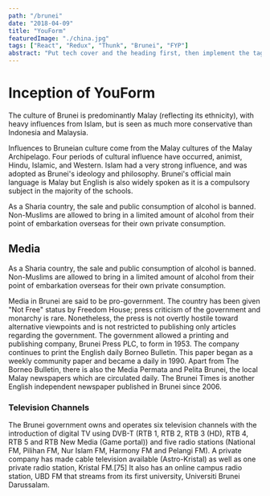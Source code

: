 ```yaml
---
path: "/brunei"
date: "2018-04-09"
title: "YouForm"
featuredImage: "./china.jpg"
tags: ["React", "Redux", "Thunk", "Brunei", "FYP"]
abstract: "Put tech cover and the heading first, then implement the tags thingy. Brunei is accessible through airport and ferry terminal. Airport is basically home to Royal Brunei Airline while the ferry terminal serves ferry service to Labuan daily."
---
```


# Inception of YouForm

The culture of Brunei is predominantly Malay (reflecting its ethnicity), with heavy influences from Islam, but is seen as much more conservative than Indonesia and Malaysia.

Influences to Bruneian culture come from the Malay cultures of the Malay Archipelago. Four periods of cultural influence have occurred, animist, Hindu, Islamic, and Western. Islam had a very strong influence, and was adopted as Brunei's ideology and philosophy. Brunei's official main language is Malay but English is also widely spoken as it is a compulsory subject in the majority of the schools.

As a Sharia country, the sale and public consumption of alcohol is banned. Non-Muslims are allowed to bring in a limited amount of alcohol from their point of embarkation overseas for their own private consumption.

## Media

As a Sharia country, the sale and public consumption of alcohol is banned. Non-Muslims are allowed to bring in a limited amount of alcohol from their point of embarkation overseas for their own private consumption.

Media in Brunei are said to be pro-government. The country has been given "Not Free" status by Freedom House; press criticism of the government and monarchy is rare. Nonetheless, the press is not overtly hostile toward alternative viewpoints and is not restricted to publishing only articles regarding the government. The government allowed a printing and publishing company, Brunei Press PLC, to form in 1953. The company continues to print the English daily Borneo Bulletin. This paper began as a weekly community paper and became a daily in 1990. Apart from The Borneo Bulletin, there is also the Media Permata and Pelita Brunei, the local Malay newspapers which are circulated daily. The Brunei Times is another English independent newspaper published in Brunei since 2006.

### Television Channels

The Brunei government owns and operates six television channels with the introduction of digital TV using DVB-T (RTB 1, RTB 2, RTB 3 (HD), RTB 4, RTB 5 and RTB New Media (Game portal)) and five radio stations (National FM, Pilihan FM, Nur Islam FM, Harmony FM and Pelangi FM). A private company has made cable television available (Astro-Kristal) as well as one private radio station, Kristal FM.[75] It also has an online campus radio station, UBD FM that streams from its first university, Universiti Brunei Darussalam.
